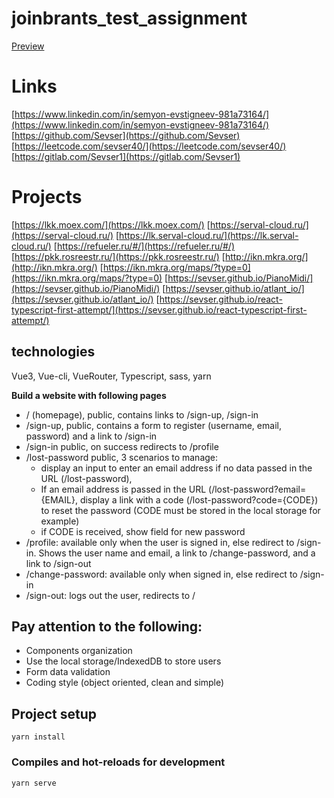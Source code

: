 # joinbrants_test_assignment

[Preview](https://sevser.github.io/joinbrands_test_assgnment/)

# Links
[https://www.linkedin.com/in/semyon-evstigneev-981a73164/](https://www.linkedin.com/in/semyon-evstigneev-981a73164/)
[https://github.com/Sevser](https://github.com/Sevser)
[https://leetcode.com/sevser40/](https://leetcode.com/sevser40/)
[https://gitlab.com/Sevser1](https://gitlab.com/Sevser1)

# Projects
[https://lkk.moex.com/](https://lkk.moex.com/)
[https://serval-cloud.ru/](https://serval-cloud.ru/)
[https://lk.serval-cloud.ru/](https://lk.serval-cloud.ru/)
[https://refueler.ru/#/](https://refueler.ru/#/)
[https://pkk.rosreestr.ru/](https://pkk.rosreestr.ru/)
[http://ikn.mkra.org/](http://ikn.mkra.org/)
[https://ikn.mkra.org/maps/?type=0](https://ikn.mkra.org/maps/?type=0)
[https://sevser.github.io/PianoMidi/](https://sevser.github.io/PianoMidi/)
[https://sevser.github.io/atlant_io/](https://sevser.github.io/atlant_io/)
[https://sevser.github.io/react-typescript-first-attempt/](https://sevser.github.io/react-typescript-first-attempt/)

## technologies
Vue3, Vue-cli, VueRouter, Typescript, sass, yarn

**Build a website with following pages**
*   / (homepage), public, contains links to /sign-up, /sign-in
*   /sign-up, public, contains a form to register (username, email, password) and a link to /sign-in
*   /sign-in public, on success redirects to /profile
*   /lost-password public, 3 scenarios to manage:
    * display an input to enter an email address if no data passed in the URL (/lost-password),
    * If an email address is passed in the URL (/lost-password?email={EMAIL}, display a link
with a code (/lost-password?code={CODE}) to reset the password (CODE must be stored in
the local storage for example)
    * if CODE is received, show field for new password
*   /profile: available only when the user is signed in, else redirect to /sign-in. Shows the user name
and email, a link to /change-password, and a link to /sign-out
*   /change-password: available only when signed in, else redirect to /sign-in
*   /sign-out: logs out the user, redirects to /


## Pay attention to the following:
*   Components organization
*   Use the local storage/IndexedDB to store users
*   Form data validation
*   Coding style (object oriented, clean and simple)

## Project setup
```
yarn install
```

### Compiles and hot-reloads for development
```
yarn serve
```
